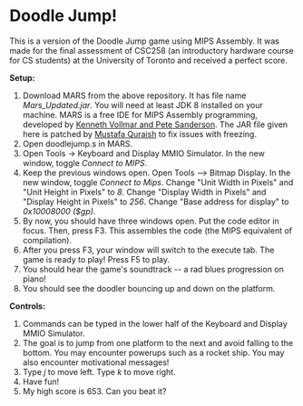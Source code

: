 # Doodle Jump!

This is a version of the Doodle Jump game using MIPS Assembly. It was made for the final assessment of CSC258 (an introductory hardware course for CS students) at the University of Toronto and received a perfect score.

**Setup:**

1. Download MARS from the above repository. It has file name *Mars_Updated.jar*. You will need at least JDK 8 installed on your machine. MARS is a free IDE for MIPS Assembly programming, developed by [Kenneth Vollmar and Pete Sanderson](http://courses.missouristate.edu/kenvollmar/mars/license.htm). The JAR file given here is patched by [Mustafa Quraish](http://www.cs.toronto.edu/~mustafa/) to fix issues with freezing.
2. Open doodlejump.s in MARS.
3. Open Tools -> Keyboard and Display MMIO Simulator. In the new window, toggle *Connect to MIPS*.
4. Keep the previous windows open. Open Tools --> Bitmap Display. In the new window, toggle *Connect to Mips*. Change "Unit Width in Pixels" and "Unit Height in Pixels" to *8*. Change "Display Width in Pixels" and "Display Height in Pixels" to *256*. Change "Base address for display" to *0x10008000 ($gp)*.
5. By now, you should have three windows open. Put the code editor in focus. Then, press F3. This assembles the code (the MIPS equivalent of compilation).
6. After you press F3, your window will switch to the execute tab. The game is ready to play! Press F5 to play.
7. You should hear the game's soundtrack -- a rad blues progression on piano!
8. You should see the doodler bouncing up and down on the platform.

**Controls:**

1. Commands can be typed in the lower half of the Keyboard and Display MMIO Simulator.
2. The goal is to jump from one platform to the next and avoid falling to the bottom. You may encounter powerups such as a rocket ship. You may also encounter motivational messages!
2. Type *j* to move left. Type *k* to move right.
3. Have fun!
4. My high score is 653. Can you beat it?
